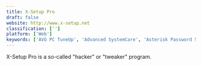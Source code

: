 ```yaml
---
title: X-Setup Pro
draft: false 
website: http://www.x-setup.net
classification: ['']
platform: ['Web']
keywords: ['AVG PC TuneUp', 'Advanced SystemCare', 'Asterisk Password Spy', 'BleachBit', 'CCleaner', 'CleanMyMac X', 'GNOME Tweak Tool', 'Glary Utilities', 'Puran Utilities', 'Remo MORE', 'Sandboxie', 'SlimCleaner', 'Sysinternals Suite', 'System Mechanic', 'Toggle-Tweaker', 'TweakNow PowerPack', 'Unity Tweak Tool', 'XdN Tweaker', 'Yamicsoft Windows Manager', 'Zero Install', 'miniWE']
---
```

X-Setup Pro is a so-called "hacker" or "tweaker" program.